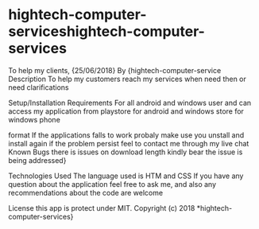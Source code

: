 # hightech-computer-serviceshightech-computer-services
To help my clients, {25/06/2018}
By {hightech-computer-service
Description
To help my customers reach my services when need then or need clarifications

Setup/Installation Requirements
For all android and windows user and can access my application from playstore for android and windows store for windows phone

format If the applications falls to work probaly make use you unstall and install again if the problem persist feel to contact me through my live chat
Known Bugs
there is issues on download length kindly bear the issue is being addressed}

Technologies Used
The language used is HTM and CSS If you have any question about the application feel free to ask me, and also any recommendations about the code are welcome

License
this app is protect under MIT. Copyright (c) 2018 *hightech-computer-services}
